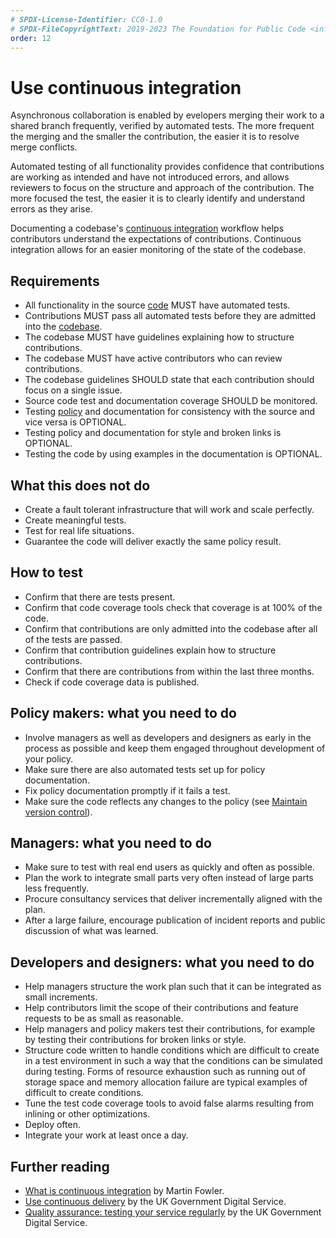 ```yaml
---
# SPDX-License-Identifier: CC0-1.0
# SPDX-FileCopyrightText: 2019-2023 The Foundation for Public Code <info@publiccode.net>, https://standard.publiccode.net/AUTHORS
order: 12
---
```

# Use continuous integration

Asynchronous collaboration is enabled by evelopers merging their work to a shared branch frequently, verified by automated tests. 
The more frequent the merging and the smaller the contribution, the easier it is to resolve merge conflicts.

Automated testing of all functionality provides confidence that contributions are working as intended and have not introduced errors, and allows reviewers to focus on the structure and approach of the contribution.
The more focused the test, the easier it is to clearly identify and understand errors as they arise.

Documenting a codebase's [continuous integration](../glossary.md#continuous-integration) workflow helps contributors understand the expectations of contributions.
Continuous integration allows for an easier monitoring of the state of the codebase.

## Requirements

* All functionality in the source [code](../glossary.md#code) MUST have automated tests.
* Contributions MUST pass all automated tests before they are admitted into the [codebase](../glossary.md#codebase).
* The codebase MUST have guidelines explaining how to structure contributions.
* The codebase MUST have active contributors who can review contributions.
* The codebase guidelines SHOULD state that each contribution should focus on a single issue.
* Source code test and documentation coverage SHOULD be monitored.
* Testing [policy](../glossary.md#policy) and documentation for consistency with the source and vice versa is OPTIONAL.
* Testing policy and documentation for style and broken links is OPTIONAL.
* Testing the code by using examples in the documentation is OPTIONAL.

## What this does not do

* Create a fault tolerant infrastructure that will work and scale perfectly.
* Create meaningful tests.
* Test for real life situations.
* Guarantee the code will deliver exactly the same policy result.

## How to test

* Confirm that there are tests present.
* Confirm that code coverage tools check that coverage is at 100% of the code.
* Confirm that contributions are only admitted into the codebase after all of the tests are passed.
* Confirm that contribution guidelines explain how to structure contributions.
* Confirm that there are contributions from within the last three months.
* Check if code coverage data is published.

## Policy makers: what you need to do

* Involve managers as well as developers and designers as early in the process as possible and keep them engaged throughout development of your policy.
* Make sure there are also automated tests set up for policy documentation.
* Fix policy documentation promptly if it fails a test.
* Make sure the code reflects any changes to the policy (see [Maintain version control](version-control-and-history.md)).

## Managers: what you need to do

* Make sure to test with real end users as quickly and often as possible.
* Plan the work to integrate small parts very often instead of large parts less frequently.
* Procure consultancy services that deliver incrementally aligned with the plan.
* After a large failure, encourage publication of incident reports and public discussion of what was learned.

## Developers and designers: what you need to do

* Help managers structure the work plan such that it can be integrated as small increments.
* Help contributors limit the scope of their contributions and feature requests to be as small as reasonable.
* Help managers and policy makers test their contributions, for example by testing their contributions for broken links or style.
* Structure code written to handle conditions which are difficult to create in a test environment in such a way that the conditions can be simulated during testing. Forms of resource exhaustion such as running out of storage space and memory allocation failure are typical examples of difficult to create conditions.
* Tune the test code coverage tools to avoid false alarms resulting from inlining or other optimizations.
* Deploy often.
* Integrate your work at least once a day.

## Further reading

* [What is continuous integration](https://www.martinfowler.com/articles/continuousIntegration.html) by Martin Fowler.
* [Use continuous delivery](https://gds-way.cloudapps.digital/standards/continuous-delivery.html) by the UK Government Digital Service.
* [Quality assurance: testing your service regularly](https://www.gov.uk/service-manual/technology/quality-assurance-testing-your-service-regularly) by the UK Government Digital Service.
